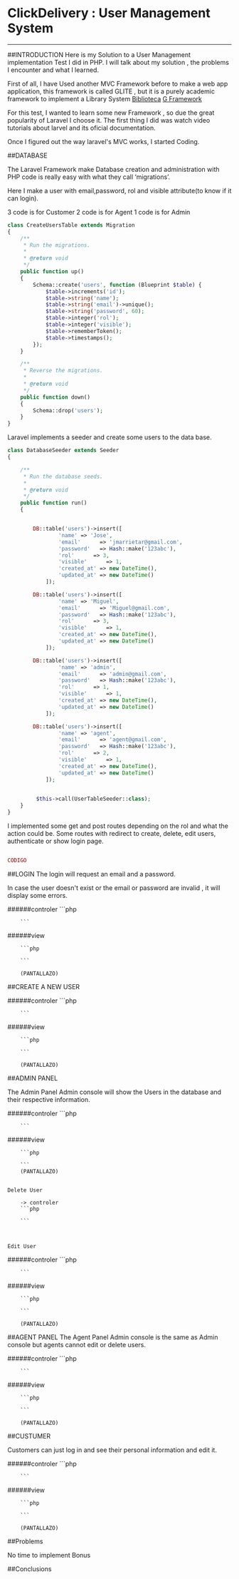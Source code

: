# ClickDelivery : User Management System 
---------------------- 

##INTRODUCTION 
Here is my  Solution to a User Management implementation Test I did in PHP.  I will talk about my solution , the problems  I encounter and what I learned. 

First of all, I have Used another MVC Framework before to make a web app application, this framework is called GLITE , but it is a purely academic framework to implement a Library System [Biblioteca](https://github.com/isaac9422/Diseno_Biblioteca) [G Framework](http://www.frameworkg.com)

For this test, I wanted to learn some new Framework , so due the great popularity of Laravel I choose it. The first thing I did was watch video tutorials about larvel and its oficial documentation. 

Once I figured out the way laravel's MVC works, I started Coding. 

##DATABASE

The Laravel Framework make Database creation and administration with PHP code is really easy with what they call ‘migrations’.

Here I make  a user with email,password, rol and visible attribute(to know if it can login).

3 code is for Customer
2 code is for Agent 
1 code is for Admin 

```php
class CreateUsersTable extends Migration
{
    /**
     * Run the migrations.
     *
     * @return void
     */
    public function up()
    {
        Schema::create('users', function (Blueprint $table) {
            $table->increments('id');
            $table->string('name');
            $table->string('email')->unique();
            $table->string('password', 60);
            $table->integer('rol');
            $table->integer('visible');
            $table->rememberToken();
            $table->timestamps();
        });
    }

    /**
     * Reverse the migrations.
     *
     * @return void
     */
    public function down()
    {
        Schema::drop('users');
    }
}
```

Laravel implements a seeder and create some users to the data base. 

```php
class DatabaseSeeder extends Seeder
{

    /**
     * Run the database seeds.
     *
     * @return void
     */
    public function run()
    {


 		DB::table('users')->insert([	
				'name' => 'Jose',
				'email'      => 'jmarrietar@gmail.com',
				'password'   => Hash::make('123abc'),
				'rol'      => 3,
				'visible'      => 1,
				'created_at' => new DateTime(),
				'updated_at' => new DateTime()
			]);

 		DB::table('users')->insert([	
				'name' => 'Miguel',
				'email'      => 'Miguel@gmail.com',
				'password'   => Hash::make('123abc'),
				'rol'      => 3,
				'visible'      => 1,
				'created_at' => new DateTime(),
				'updated_at' => new DateTime()
			]);

 		DB::table('users')->insert([	
				'name' => 'admin',
				'email'      => 'admin@gmail.com',
				'password'   => Hash::make('123abc'),
				'rol'      => 1,
				'visible'      => 1,
				'created_at' => new DateTime(),
				'updated_at' => new DateTime()
			]);

 		DB::table('users')->insert([	
				'name' => 'agent',
				'email'      => 'agent@gmail.com',
				'password'   => Hash::make('123abc'),
				'rol'      => 2,
				'visible'      => 1,
				'created_at' => new DateTime(),
				'updated_at' => new DateTime()
			]);
 		

         $this->call(UserTableSeeder::class);
    }
}


```


I implemented some get and post routes depending on the rol and what the action could be. Some routes with redirect to create, delete, edit users, authenticate or show login page. 

```php

CODIGO

```


##LOGIN
The login will request an email and a password. 

In case the user doesn't exist or the email or password are invalid , it will display some errors. 

######controler
		```php

		```
		
######view 

		```php

		```

		(PANTALLAZO)

##CREATE A NEW USER 

######controler
		```php

		```
		
######view 

		```php

		```

		(PANTALLAZO)


##ADMIN PANEL 

The Admin Panel Admin console will show the Users in the database and their respective information. 

######controler
		```php

		```
		
######view 

		```php

		```
		(PANTALLAZO)


	Delete User 

		-> controler
		```php

		```
		


	Edit User 

######controler
		```php

		```
		
######view 

		```php

		```

		(PANTALLAZO)

##AGENT PANEL 
The Agent Panel Admin console is the same as Admin console but agents cannot edit or delete users. 

######controler
		```php

		```
		
######view 

		```php

		```

		(PANTALLAZO)


##CUSTUMER

Customers can just log in and see their personal information and edit it. 

######controler
		```php

		```
		
######view 

		```php

		```

		(PANTALLAZO)


##Problems 

No time to implement Bonus

##Conclusions 

